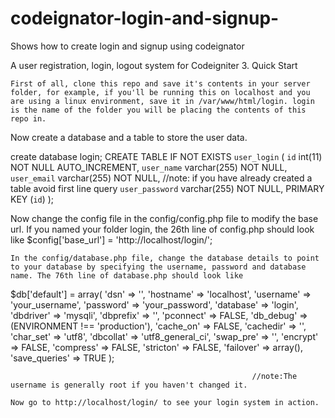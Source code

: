 # codeignator-login-and-signup-
Shows how to create login and signup using codeignator

A user registration, login, logout system for Codeigniter 3.
Quick Start

    First of all, clone this repo and save it's contents in your server folder, for example, if you'll be running this on localhost and you are using a linux environment, save it in /var/www/html/login. login is the name of the folder you will be placing the contents of this repo in.

Now create a database and a table to store the user data.

create database login;
CREATE TABLE IF NOT EXISTS `user_login` (
`id` int(11) NOT NULL AUTO_INCREMENT,
`user_name` varchar(255) NOT NULL,
`user_email` varchar(255) NOT NULL,                             //note: if you have already created a table avoid first line query
`user_password` varchar(255) NOT NULL,
PRIMARY KEY (`id`)
);

                      

Now change the config file in the config/config.php file to modify the base url. If you named your folder login, the 26th line of config.php should look like $config['base_url'] = 'http://localhost/login/';

    In the config/database.php file, change the database details to point to your database by specifying the username, password and database name. The 76th line of database.php should look like

$db['default'] = array(
	'dsn'	=> '',
	'hostname' => 'localhost',
	'username' => 'your_username', 
	'password' => 'your_password',
	'database' => 'login',
	'dbdriver' => 'mysqli',
	'dbprefix' => '',
	'pconnect' => FALSE,
	'db_debug' => (ENVIRONMENT !== 'production'),
	'cache_on' => FALSE,
	'cachedir' => '',
	'char_set' => 'utf8',
	'dbcollat' => 'utf8_general_ci',
	'swap_pre' => '',
	'encrypt' => FALSE,
	'compress' => FALSE,
	'stricton' => FALSE,
	'failover' => array(),
	'save_queries' => TRUE
);

                                                          //note:The username is generally root if you haven't changed it.

    Now go to http://localhost/login/ to see your login system in action.
